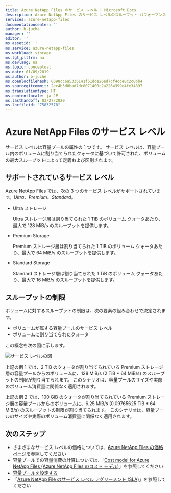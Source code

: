 ```yaml
---
title: Azure NetApp Files のサービス レベル | Microsoft Docs
description: Azure NetApp Files のサービス レベルのスループット パフォーマンスについて説明します。
services: azure-netapp-files
documentationcenter: ''
author: b-juche
manager: ''
editor: ''
ms.assetid: ''
ms.service: azure-netapp-files
ms.workload: storage
ms.tgt_pltfrm: na
ms.devlang: na
ms.topic: conceptual
ms.date: 01/09/2019
ms.author: b-juche
ms.openlocfilehash: 0398cc6a5336141f51dde26ed7cf4cce8c2c0bb4
ms.sourcegitcommit: 2ec4b3d0bad7dc0071400c2a2264399e4fe34897
ms.translationtype: HT
ms.contentlocale: ja-JP
ms.lasthandoff: 03/27/2020
ms.locfileid: "75832578"
---
```

# <a name="service-levels-for-azure-netapp-files"></a>Azure NetApp Files のサービス レベル
サービス レベルは容量プールの属性の 1 つです。 サービス レベルは、容量プール内のボリュームに割り当てられたクォータに基づいて許可された、ボリュームの最大スループットによって定義および区別されます。

## <a name="supported-service-levels"></a>サポートされているサービス レベル

Azure NetApp Files では、次の 3 つのサービス レベルがサポートされています。*Ultra*、*Premium*、*Standard*。 

* <a name="Ultra"></a>Ultra ストレージ

    Ultra ストレージ層は割り当てられた 1 TiB のボリューム クォータあたり、最大で 128 MiB/s のスループットを提供します。 

* <a name="Premium"></a>Premium Storage

    Premium ストレージ層は割り当てられた 1 TiB のボリューム クォータあたり、最大で 64 MiB/s のスループットを提供します。 

* <a name="Standard"></a>Standard Storage

    Standard ストレージ層は割り当てられた 1 TiB のボリューム クォータあたり、最大で 16 MiB/s のスループットを提供します。

## <a name="throughput-limits"></a>スループットの制限

ボリュームに対するスループットの制限は、次の要素の組み合わせで決定されます。
* ボリュームが属する容量プールのサービス レベル
* ボリュームに割り当てられたクォータ  

この概念を次の図に示します。

![サービス レベルの図](../media/azure-netapp-files/azure-netapp-files-service-levels.png)

上記の例 1 では、2 TiB のクォータが割り当てられている Premium ストレージ層の容量プールからのボリュームに、128 MiB/s (2 TiB * 64 MiB/s) のスループットの制限が割り当てられます。 このシナリオは、容量プールのサイズや実際のボリューム消費量に関係なく適用されます。

上記の例 2 では、100 GiB のクォータが割り当てられている Premium ストレージ層の容量プールからのボリュームに、6.25 MiB/s (0.09765625 TiB * 64 MiB/s) のスループットの制限が割り当てられます。 このシナリオは、容量プールのサイズや実際のボリューム消費量に関係なく適用されます。

## <a name="next-steps"></a>次のステップ

- さまざまなサービス レベルの価格については、[Azure NetApp Files の価格ページ](https://azure.microsoft.com/pricing/details/storage/netapp/)を参照してください
- 容量プールでの容量消費の計算については、「[Cost model for Azure NetApp Files (Azure NetApp Files のコスト モデル)](azure-netapp-files-cost-model.md)」を参照してください 
- [容量プールを設定する](azure-netapp-files-set-up-capacity-pool.md)
- 「[Azure NetApp File のサービス レベル アグリーメント (SLA)](https://azure.microsoft.com/support/legal/sla/netapp/)」を参照してください